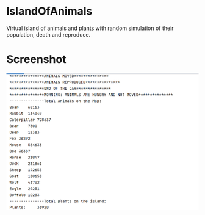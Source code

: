 # IslandOfAnimals
 Virtual island of animals and plants with random simulation of their population, death and reproduce.
# Screenshot
 ![App screenshot](src/main/resources/screenshot.png)